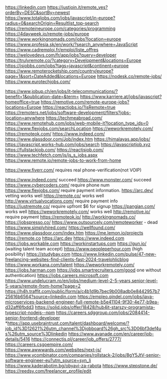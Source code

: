 https://linkedin.com
https://justjoin.it/remote_yes?orderBy=DESC&sortBy=newest
https://www.totaljobs.com/jobs/javascript/in-europe?radius=0&searchOrigin=Resultlist_top-search
https://remoteineurope.com/categories/programming
https://4dayweek.io/remote-jobs/europe
https://www.workingnomads.com/jobs?location=europe
https://www.profesia.sk/en/work/?search_anywhere=JavaScript
https://www.cadremploi.fr/emploi/liste_offres
https://welovedevs.com/fr/app/jobs?query=developer
https://trulyremote.co/?category=Development&locations=Europe
https://jsjobbs.com/jobs?tags=javascript&continent=europe
https://www.remoterocketship.com/country/europe?page=1&sort=DateAdded&locations=Europe
https://nodesk.co/remote-jobs/
https://www.eurotechjobs.com/



https://www.jobup.ch/en/jobs/it-telecommunications/?benefit=1&publication-date=&term=
https://www.karriere.at/jobs/javascript?homeoffice=true
https://remotive.com/remote-europe-jobs?locations=Europe
https://reactjobs.io/?isRemote=true
https://remoters.net/jobs/software-development/filters?jobs-location=anywhere
https://techmeabroad.com/
https://www.remotehub.com/jobs/web-mobile-it?location_type_ids=0
https://www.flexjobs.com/searchLocation
https://weworkremotely.com/
https://remoteok.com/
https://www.indeed.com/
https://www.glassdoor.com/Job/index.htm
https://himalayas.app/jobs/
https://javascript.works-hub.com/jobs/search
https://javascriptjob.xyz
https://fullstackjob.com/
https://reactjsjob.com/
https://www.techfetch.com/js/js_s_jobs.aspx
https://www.remote.io/remote-jobs-to-work-from-home







https://www.fiverr.com/
        requires real phone-verification(not VOIP)

https://www.indeed.com/ succeed
https://www.monster.com/ succeed
https://www.cybercoders.com/ require phone num
https://www.flexjobs.com/ require payment information.
https://arc.dev/ vetting works well
https://remote.co/ works well
http://www.virtualvocations.com/ require payment info
https://justremote.co/ require upfront $6 for signup
https://pangian.com/ works well
https://weworkremotely.com/ works well
http://remotive.io/ require payment
https://remoteok.io/
http://workingnomads.co/
https://jobspresso.co/
https://www.outsourcely.com/remoteworker - dead
https://www.simplyhired.com/
https://wellfound.com/
https://www.glassdoor.com/index.htm
https://me.lemon.io/projects
https://remote.co
https://arc.dev
https://www.indeed.com
https://jobs.workable.com
https://workinstartups.com
https://gun.io/
(waiting talent team accept)
https://www.peopleperhour.com
(high posibility)
https://studybay.com
https://www.linkedin.com/pulse/47-new-freelancing-websites-find-clients-fast-2024-travelohlicblog
https://www.workana.com/talent
https://weworkremotely.com/
https://jobs.harman.com
https://jobs.smartrecruiters.com(good one without authentication)
https://jobs.careers.microsoft.com
https://www.undelucram.ro/en/jobs/medium-level-2-5-years,senior-level-5-years/remote-from-home?page=2
https://h4h.traffit.com/public/form/a/c4b1d9b7bec9b008adb0e8442957b725616b6564?source=linkedin.com
https://empleo.qindel.com/jobs/java-microservices-backend-engineer-full-remote-b5e41104-9f30-4e77-b9ea-d32aff6fbdd3
https://solid.jobs/offer/18428/hub4it-starszy-programista-typescript-nodejs--npm
https://careers.sdggroup.com/jobs/2084414-senior-frontend-developer
*https://app.usebraintrust.com/talent/dashboard/welcome/?job_id%3D12621%26utm_channel%3Djobboard%26gh_src%3D06bf3def4us%26utm_source%3Dlinkedin
https://www.avanade.com/en/career/job-details/5416
https://connectis.pl/career/job_offers/2777/
https://careers.csgoempire.com/
https://www.awwwards.com/websites/next-js/
https://www.ycombinator.com/companies/rollstack-2/jobs/8gY5JtV-senior-software-engineer-eu?utm_source=syn_li
https://www.kaderabotim.bg/obyavi-za-rabota
https://www.stepstone.de/
https://reedsy.com/freelancer_profile/edit